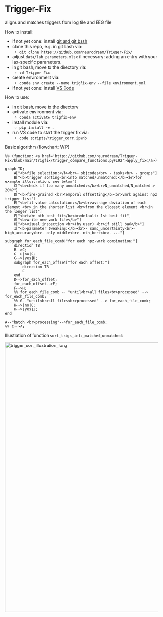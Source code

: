 # Trigger-Fix
aligns and matches triggers from log file and EEG file

How to install:
- if not yet done: install [git and git bash](https://git-scm.com/downloads/win)
- clone this repo, e.g. in git bash via:
    - ```git clone https://github.com/neurodream/Trigger-Fix/```
- adjust ```data/lab_parameters.xlsx``` if necessary: adding an entry with your lab-specific parameters.
- in git bash, move to the directory via:
    - ```cd Trigger-Fix```
- create environment via:
    - ```conda env create --name trigfix-env --file environment.yml```
- if not yet done: install [VS Code](https://code.visualstudio.com/download)
 
How to use:
- in git bash, move to the directory
- activate environment via:
    - ```conda activate trigfix-env```
- install module via:
    - ```pip install -e .```
- run VS code to start the trigger fix via:
    - ```code scripts/trigger_corr.ipynb```

Basic algorithm (flowchart; WIP)

```mermaid
%% (function: <a href='https://github.com/neurodream/Trigger-Fix/blob/main/trigfix/trigger_compare_functions.py#L92'>apply_fix</a>)

graph TD;
    A["<b>file selection:</b><br>- sbjcodes<br> - tasks<br> - groups"]
    B["<b>trigger sorting<br>into matched/unmatched:</b><br>for example illustration, see below"]
    C["<b>check if too many unmatched:</b><br>N_unmatched/N_matched > 20%?"]
    D["<b>fine-grained <br>temporal offsetting</b><br>vmrk against npz trigger list"]
    E["<b>fit value calculation:</b><br>average deviation of each element <br> in the shorter list <br>from the closest element <br>in the longer list"]
    F["<b>take nth best fit</b><br>default: 1st best fit"]
    G["<b>write new vmrk file</b>"]
    H["<b>visual inspection <br>(by user) <br>if still bad</b>"]
    I["<b>parameter tweaking:</b><br>- samp_uncertainty<br>- high_accuracy<br>- only middle<br>- nth_best<br>- ..."]

subgraph for_each_file_comb["for each npz-vmrk combination:"]
    direction TB
    B-->C;
    C-->|no|G;
    C-->|yes|D;
    subgraph for_each_offset["for each offset:"]
        direction TB
        E
    end
    D-->for_each_offset;
    for_each_offset-->F;
    F-->H;
    %% for_each_file_comb -- "until<br>all files<br>processed" --> for_each_file_comb;
    %% G--"until<br>all files<br>processed" --> for_each_file_comb;
    H-->|no|G;
    H-->|yes|I;
end

A--"batch <br>processing"-->for_each_file_comb;
%% I-->A;
```


Illustration of function ```sort_trigs_into_matched_unmatched```:

<img width="887" alt="trigger_sort_illustration_long" src="https://github.com/neurodream/Trigger-Fix/assets/117816806/6502e69c-d122-45f2-a09f-acb25a56a70d">
